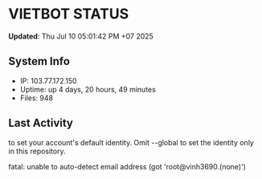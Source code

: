 # VIETBOT STATUS
**Updated**: Thu Jul 10 05:01:42 PM +07 2025

## System Info
- IP: 103.77.172.150
- Uptime: up 4 days, 20 hours, 49 minutes
- Files: 948

## Last Activity

to set your account's default identity.
Omit --global to set the identity only in this repository.

fatal: unable to auto-detect email address (got 'root@vinh3690.(none)')
